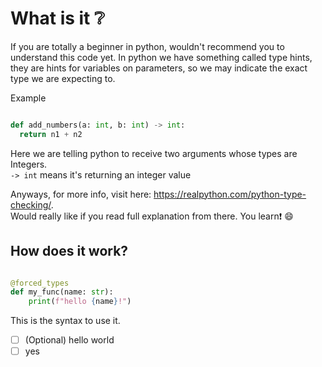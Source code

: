 # What is it ❔
If you are totally a beginner in python, wouldn't recommend you to understand this code yet.
In python we have something called type hints, they are hints for variables on parameters,
so we may indicate the exact type we are expecting to. 

Example

```py

def add_numbers(a: int, b: int) -> int:
  return n1 + n2
```

Here we are telling python to receive two arguments whose types are Integers. \
`-> int` means it's returning an integer value

Anyways, for more info, visit here: https://realpython.com/python-type-checking/. \
Would really like if you read full explanation from there. You learn❗ 😄
 
## How does it work?

```py

@forced_types
def my_func(name: str):
    print(f"hello {name}!")
```

This is the syntax to use it.

- [ ] \(Optional) hello world
- [ ] yes

